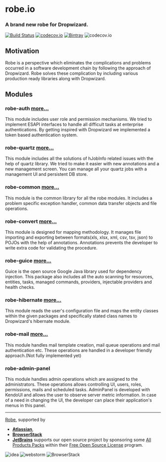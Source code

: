 
# robe.io

### A brand new robe for Dropwizard.

[![Build Status](https://travis-ci.org/robeio/robe.svg?branch=DW1.0-migration)](https://travis-ci.org/robeio/robe)
[![codecov.io](https://codecov.io/github/robeio/robe/coverage.svg?branch=master)](https://codecov.io/gh/robeio/robe/branch/master)
[![Bintray](https://img.shields.io/bintray/v/robeio/maven/robe.svg)](https://img.shields.io/bintray/v/robeio/maven/robe.svg)
![codecov.io](https://codecov.io/github/robeio/robe/branch.svg?branch=master)


## Motivation
Robe is a perspective which eliminates the complications and problems occurred in a software development chain by following the approach of Dropwizard.
Robe solves these complication by including various production ready libraries along with Dropwizard.

## Modules
### robe-auth [more...](./docs/en/modules/robe-auth.md)
This module includes user role and permission mechanisms. We tried to implement ESAPI interfaces to handle all difficult tasks at enterprise authentications. By getting inspired with Dropwizard we implemented a token based authentication system. 

### robe-quartz [more...](./docs/en/modules/robe-quartz.md)
This module includes all the solutions of hJobInfo related issues with the help of quartz library. We tried to make it easier with new annotations and a new management screen. You can manage all your quartz jobs with a management UI and persistent DB store.

### robe-common [more...](./docs/en/modules/robe-common.md)
 This module is the common library for all the robe modules. It includes a problem specific exception handler, common data transfer objects and file operations.

### robe-convert [more...](./docs/en/modules/robe-convert.md)
This module is designed for mapping methodology. It manages file importing and exporting between formats(xls, xlsx, xml, csv, tsv, json) to POJOs with the help of annotations. Annotations prevents the developer to write extra code for validating the procedure.

### robe-guice  [more...](./docs/en/modules/robe-convert.md)
Guice is the open source Google Java library used for dependency injection. This package also includes all the auto scanning for resources, entities, tasks, managed commands, providers, injectable providers and health checks.

### robe-hibernate [more...](./docs/en/modules/robe-hibernate.md)
This module reads the user's configuration file and maps the entity classes within the given packages and specifically stated class names to Dropwizard's hibernate module.

### robe-mail [more...](./docs/en/modules/robe-mail.md)
This module handles mail template creation, mail queue operations and mail authentication etc. These operations are handled in a developer friendly approach.(Not fully implemented yet)

### robe-admin-panel 
This module handles admin operations which are assigned to the administrators. These operations allows controlling UI, users, roles, permissions, mails and scheduled tasks. AdminPanel is developed with KendoUI and allows the user to observe server metric information. In case of a need in changing the UI, the developer can place their application's menus in this panel. 


---

[Robe](http://www.robe.io), supported by 
* [**Atlassian**](https://www.atlassian.com/), 
* [**BrowserStack**](http://www.browserstack.com/)
* [**JetBrains**](https://www.jetbrains.com/) supports our open source project by sponsoring some [All Products Packs](https://www.jetbrains.com/products.html) within their [Free Open Source License](https://www.jetbrains.com/buy/opensource/) program.

![idea](docs/img/icon_IntelliJIDEA.png)
![webstorm](docs/img/icon_WebStorm.png)
![BrowserStack](docs/img/icon_BrowserStack.jpg)


